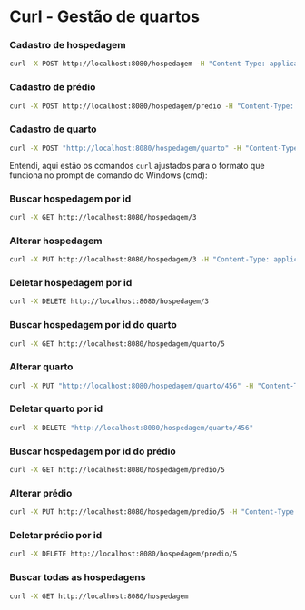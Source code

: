 # Curl - Gestão de quartos

### Cadastro de hospedagem

```bash
curl -X POST http://localhost:8080/hospedagem -H "Content-Type: application/json" -d "{\"nome\": \"Nova Hospedagem\", \"amenidades\": [\"Wi-Fi\", \"TV\"], \"endereco\": {\"ruaAvenida\": \"Rua Nova\", \"cep\": \"54321-987\", \"cidade\": \"Nova Cidade\", \"estado\": \"Novo Estado\"}}"
```
### Cadastro de prédio

```bash
curl -X POST http://localhost:8080/hospedagem/predio -H "Content-Type: application/json" -d "{\"nome\": \"Novo Prédio\", \"hospedagem\": {\"id\": 2}}"
```

### Cadastro de quarto

```bash
curl -X POST "http://localhost:8080/hospedagem/quarto" -H "Content-Type: application/json" -d "{\"tipo\": \"Quarto Standard\", \"totalPessoas\": 2, \"camas\": [\"Cama de Casal\"], \"outrosMoveis\": [\"Mesa de Trabalho\"], \"banheiro\": [\"Chuveiro\", \"Pia\"], \"valorDiaria\": 100.0, \"quantidade\": 5, \"predio\": {\"id\": 456}}"
```

Entendi, aqui estão os comandos `curl` ajustados para o formato que funciona no prompt de comando do Windows (cmd):

### Buscar hospedagem por id

```bash
curl -X GET http://localhost:8080/hospedagem/3
```

### Alterar hospedagem

```bash
curl -X PUT http://localhost:8080/hospedagem/3 -H "Content-Type: application/json" -d "{\"nome\": \"Novo Nome da Hospedagem\", \"amenidades\": [\"Wi-Fi\", \"TV\"], \"endereco\": {\"ruaAvenida\": \"Rua Nova\", \"cep\": \"54321-987\", \"cidade\": \"Nova Cidade\", \"estado\": \"Novo Estado\"}}"
```

### Deletar hospedagem por id

```bash
curl -X DELETE http://localhost:8080/hospedagem/3
```

### Buscar hospedagem por id do quarto

```bash
curl -X GET http://localhost:8080/hospedagem/quarto/5
```

### Alterar quarto

```bash
curl -X PUT "http://localhost:8080/hospedagem/quarto/456" -H "Content-Type: application/json" -d "{\"tipo\": \"Quarto Luxo\", \"totalPessoas\": 3, \"camas\": [\"Cama de Casal\", \"Cama de Solteiro\"], \"outrosMoveis\": [\"Mesa de Trabalho\"], \"banheiro\": [\"Chuveiro\", \"Pia\", \"Banheira\"], \"valorDiaria\": 150.0, \"quantidade\": 10}"
```

### Deletar quarto por id

```bash
curl -X DELETE "http://localhost:8080/hospedagem/quarto/456"
```

### Buscar hospedagem por id do prédio

```bash
curl -X GET http://localhost:8080/hospedagem/predio/5
```

### Alterar prédio

```bash
curl -X PUT http://localhost:8080/hospedagem/predio/5 -H "Content-Type: application/json" -d "{\"nome\": \"Novo Nome do Prédio.\"}"
```

### Deletar prédio por id

```bash
curl -X DELETE http://localhost:8080/hospedagem/predio/5
```

### Buscar todas as hospedagens

```bash
curl -X GET http://localhost:8080/hospedagem
```

